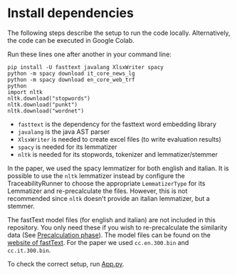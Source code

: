 # Install dependencies

The following steps describe the setup to run the code locally.
Alternatively, the code can be executed in Google Colab.

Run these lines one after another in your command line:

    pip install -U fasttext javalang XlsxWriter spacy
    python -m spacy download it_core_news_lg
    python -m spacy download en_core_web_trf
    python
    import nltk
    nltk.download("stopwords")
    nltk.download("punkt")
    nltk.download("wordnet")
    
* `fasttext` is the dependency for the fasttext word embedding library
* `javalang` is the java AST parser
* `XlsxWriter` is needed to create excel files (to write evaluation results)
* `spacy` is needed for its lemmatizer
* `nltk` is needed for its stopwords, tokenizer and lemmatizer/stemmer

In the paper, we used the spacy lemmatizer for both english and italian. It is possible to use the `nltk` lemmatizer instead by configure the TraceabilityRunner to choose the appropriate `LemmatizerType` for its Lemmatizer and re-precalculate the files. However, this is not recommended since `nltk` doesn't provide an italian lemmatizer, but a stemmer.

The fastText model files (for english and italian) are not included in this repository. You only need these if you wish to re-precalculate the similarity data (See [Precalculation phase](./README.md#Precalculation-phase)). The model files can be found on the [website of fastText](https://fasttext.cc/docs/en/crawl-vectors.html). For the paper we used `cc.en.300.bin` and `cc.it.300.bin`.

To check the correct setup, run [App.py](./App.py).

